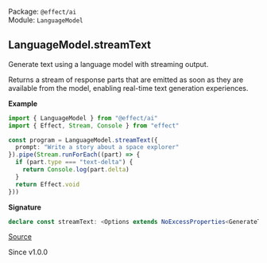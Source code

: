 Package: `@effect/ai`<br />
Module: `LanguageModel`<br />

## LanguageModel.streamText

Generate text using a language model with streaming output.

Returns a stream of response parts that are emitted as soon as they are
available from the model, enabling real-time text generation experiences.

**Example**

```ts
import { LanguageModel } from "@effect/ai"
import { Effect, Stream, Console } from "effect"

const program = LanguageModel.streamText({
  prompt: "Write a story about a space explorer"
}).pipe(Stream.runForEach((part) => {
  if (part.type === "text-delta") {
    return Console.log(part.delta)
  }
  return Effect.void
}))
```

**Signature**

```ts
declare const streamText: <Options extends NoExcessProperties<GenerateTextOptions<any>, Options>, Tools extends Record<string, Tool.Any> = {}>(options: Options & GenerateTextOptions<Tools>) => Stream.Stream<Response.StreamPart<Tools>, ExtractError<Options>, LanguageModel | ExtractContext<Options>>
```

[Source](https://github.com/Effect-TS/effect/tree/main/packages/ai/ai/src/LanguageModel.ts#L970)

Since v1.0.0